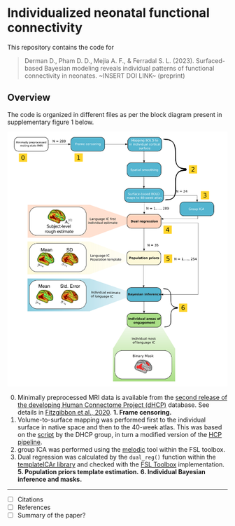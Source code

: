# Individualized neonatal functional connectivity

This repository contains the code for  

> Derman D., Pham D. D., Mejia A. F., & Ferradal S. L. (2023). Surfaced-based Bayesian modeling reveals individual patterns of functional connectivity in neonates. ~INSERT DOI LINK~ (preprint)

## Overview

The code is organized in different files as per the block diagram present in supplementary figure 1 below. 

![readme_figure.png](/readme_figure.png)

0. Minimally preprocessed MRI data is available from the [second release of the developing Human Connectome Project (dHCP)](http://www.developingconnectome.org/data-release/second-data-release/information-registration-and-download/) database. See details in [Fitzgibbon et al., 2020](https://doi.org/10.1016/j.neuroimage.2020.117303).
**1. Frame censoring.**
2. Volume-to-surface mapping was performed first to the individual surface in native space and then to the 40-week atlas. This was based on the [script](https://git.fmrib.ox.ac.uk/seanf/dhcp-neonatal-fmri-pipeline/-/blob/master/dhcp/func/hcp_surface.sh) by the DHCP group, in turn a modified version of the [HCP pipeline](https://github.com/Washington-University/HCPpipelines/blob/master/fMRISurface/scripts/RibbonVolumeToSurfaceMapping.sh). 
3. group ICA was performed using the [melodic](https://fsl.fmrib.ox.ac.uk/fsl/fslwiki/MELODIC) tool within the FSL toolbox. 
4. Dual regression was calculated by the `dual_reg()` function within the [templateICAr library](https://github.com/mandymejia/templateICAr/) and checked with the [FSL Toolbox](https://fsl.fmrib.ox.ac.uk/fsl/fslwiki/DualRegression) implementation.
**5. Population priors template estimation.**
**6. Individual Bayesian inference and masks.**

--------------------------------------------------------------------------
- [ ] Citations
- [ ] References
- [ ] Summary of the paper?
